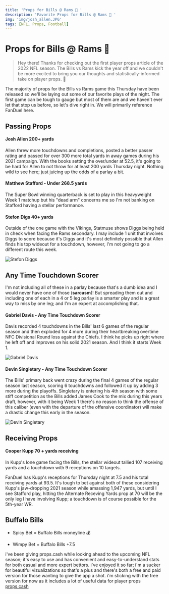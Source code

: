 ```yaml
---
title: 'Props for Bills @ Rams 🏈 '
description: 'Favorite Props for Bills @ Rams 🏈 '
img: 'img/josh_allen.JPG'
tags: [NFL, Props, Football]
---
```



# Props for Bills @ Rams 🏈 

> Hey there! Thanks for checking out the first player props article of the 2022 NFL season. The Bills vs Rams kick the year off and we couldn't be more excited to bring you our thoughts and statistically-informed take on player props. 🦵

The majority of props for the Bills vs Rams game this Thursday have been released so we'll be laying out some of our favorite plays of the night. The first game can be tough to gauge but most of them are and we haven't ever let that stop us before, so let's dive right in. We will primarily reference FanDuel here.


## Passing Props


#### Josh Allen 200+ yards

Allen threw more touchdowns and completions, posted a better passer rating and passed for over 300 more total yards in away games during his 2021 campaign. With the books setting the over/under at 52.5, it's going to be hard for Allen to not throw for at least 200 yards Thursday night. Nothing wild to see here; just juicing up the odds of a parlay a bit.

#### Matthew Stafford - Under 268.5 yards 

The Super Bowl winning quarterback is set to play in this heavyweight Week 1 matchup but his "dead arm" concerns me so I'm not banking on Stafford having a stellar performance.

#### Stefon Digs 40+ yards

Outside of the one game with the Vikings, Statmuse shows Diggs being held in check when facing the Rams secondary. I may include 1 unit that involves Diggs to score because it's Diggs and it's most definitely possible that Allen finds his top wideout for a touchdown, however, I'm not going to go a different route this week.

![Stefon Diggs](/img/diggs.png)


## Any Time Touchdown Scorer

I'm not including all of these in a parlay because that's a dumb idea and I would never have one of those (__sarcasm__)! But spreading them out and including one of each in a 4 or 5 leg parlay is a smarter play and is a great way to miss by one leg; and I'm an expert at accomplishing that.

#### Gabriel Davis - Any Time Touchdown Scorer

Davis recorded 4 touchdowns in the Bills' last 6 games of the regular season and then exploded for 4 more during their heartbreaking overtime NFC Divisional Round loss against the Chiefs. I think he picks up right where he left off and improves on his solid 2021 season. And I think it starts Week 1.

![Gabriel Davis](/img/gabriel.jpeg)

#### Devin Singletary - Any Time Touchdown Scorer 

The Bills' primary back went crazy during the final 4 games of the regular season last season, scoring 6 touchdowns and followed it up by adding 3 more during the playoffs. Singletary is entering his 4th season with some stiff competition as the Bills added James Cook to the mix during this years draft, however, with it being Week 1 there's no reason to think the offense of this caliber (even with the departure of the offensive coordinator) will make a drastic change this early in the season.

![Devin Singletary](/img/singletary.jpeg)


## Receiving Props 

#### Cooper Kupp 70 + yards receiving 

In Kupp's lone game facing the Bills, the stellar wideout tallied 107 receiving yards and a touchdown with 9 receptions on 10 targets.

FanDuel has Kupp's receptions for Thursday night at 7.5 and his total receiving yards at 93.5. It's tough to bet against both of these considering Kupp's jaw-dropping 2021 season while amassing 1,947 yards, but until I see Stafford play, hitting the Alternate Receving Yards prop at 70 will be the only leg I have involving Kupp; a touchdown is of course possible for the 5th-year WR.

## Buffalo Bills

- Spicy Bet = Buffalo Bills moneyline 💰 

- Wimpy Bet = Buffalo Bills +7.5


i've been giving props.cash while looking ahead to the upcoming NFL season; it's easy to use and has convenient and easy-to-understand stats for both casual and more expert bettors. i've enjoyed it so far; i'm a sucker for beautiful vizualizations so that's a plus and there's both a free and paid version for those wanting to give the app a shot. i'm sticking with the free version for now as it includes a lot of useful data for player props [props.cash](https://props.cash/)


<!-- ::InfoBox{type="error"}
Please bet responsibly! Good luck this season and thanks for reading. -->

<!-- #details
This will be rendered inside the `description` slot. _It's important_ to see how this **works**.
[More information can be found here](#)
:: -->